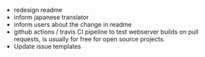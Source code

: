 * redesign readme
* inform japanese translator
* inform users about the change in readme
* github actions / travis CI pipeline to test webserver builds on pull requests, is usually for free for open source projects. 
* Update issue templates